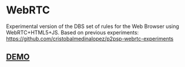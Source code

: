 # WebRTC
Experimental version of the DBS set of rules for the Web Browser using WebRTC+HTML5+JS. 
Based on previous experiments: https://github.com/cristobalmedinalopez/p2psp-webrtc-experiments

## [DEMO](http://p2psp.org/webrtc-p2psp-streaming/)
